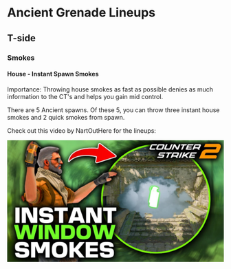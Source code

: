 # Ancient Grenade Lineups

## T-side 

### Smokes

#### House - Instant Spawn Smokes
Importance: Throwing house smokes as fast as possible denies as much information to the CT's and helps you gain mid control.

There are 5 Ancient spawns. Of these 5, you can throw three instant house smokes and 2 quick smokes from spawn. 

Check out this video by NartOutHere for the lineups:

<div align="center">
    <a href="https://youtu.be/oiPQNOziylA">
        <img src="../imgs/nartouthere-ancient-housesmokes-tmb.jpg" alt="NartOutHere instant house smokes on Ancient thumbnail.">
    </a>
</div>


